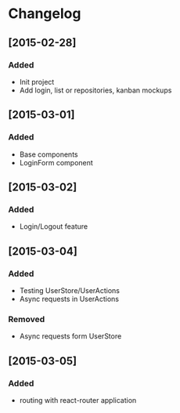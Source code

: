 # Changelog

## [2015-02-28]

### Added

- Init project
- Add login, list or repositories, kanban mockups

## [2015-03-01]

### Added

- Base components
- LoginForm component


## [2015-03-02]

### Added

- Login/Logout feature

## [2015-03-04]

### Added

- Testing UserStore/UserActions
- Async requests in UserActions

### Removed

- Async requests form UserStore

## [2015-03-05]

### Added

- routing with react-router application
